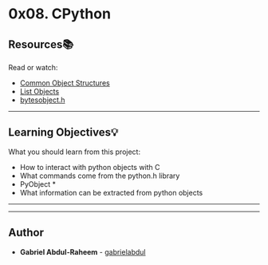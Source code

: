 # 0x08. CPython


## Resources:books:
Read or watch:
* [Common Object Structures](https://docs.python.org/3.4/c-api/structures.html)
* [List Objects](https://docs.python.org/3.4/c-api/list.html)
* [bytesobject.h](https://docs.python.org/3/c-api/bytes.html)

---
## Learning Objectives:bulb:
What you should learn from this project:

* How to interact with python objects with C
* What commands come from the python.h library
* PyObject *
* What information can be extracted from python objects

---
---

## Author
* **Gabriel Abdul-Raheem** - [gabrielabdul](https://github.com/gabrielabdul)